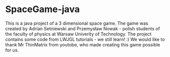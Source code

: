 # SpaceGame-java
This is a java project of a 3 dimensional space game.
The game was created by Adrian Setniewski and Przemysław Nowak - polish students of the faculty of physics at Warsaw Univerity of Technology.
The project contains some code from LWJGL tutorials - we still learn! :)
We would like to thank Mr ThinMatrix from youtobe, who made creating this game possible for us.
